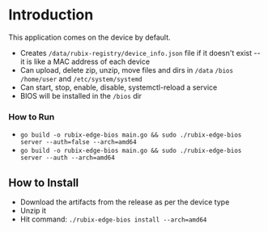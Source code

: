 # Introduction

This application comes on the device by default.

- Creates `/data/rubix-registry/device_info.json` file if it doesn't exist --it is like a MAC address of each device
- Can upload, delete zip, unzip, move files and dirs in `/data` `/bios` `/home/user` and `/etc/system/systemd`
- Can start, stop, enable, disable, systemctl-reload a service
- BIOS will be installed in the `/bios` dir

### How to Run

- `go build -o rubix-edge-bios main.go && sudo ./rubix-edge-bios server --auth=false --arch=amd64`
- `go build -o rubix-edge-bios main.go && sudo ./rubix-edge-bios server --auth --arch=amd64`

## How to Install

- Download the artifacts from the release as per the device type
- Unzip it
- Hit command: `./rubix-edge-bios install --arch=amd64`
